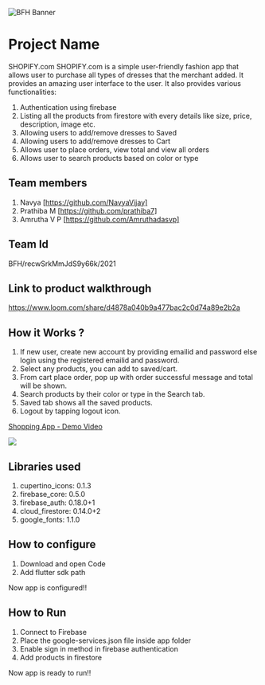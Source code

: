 ![BFH Banner](https://trello-attachments.s3.amazonaws.com/542e9c6316504d5797afbfb9/542e9c6316504d5797afbfc1/39dee8d993841943b5723510ce663233/Frame_19.png)
# Project Name
SHOPIFY.com
SHOPIFY.com is a simple user-friendly fashion app that allows user to purchase all types of dresses that the merchant added.
It provides an amazing user interface to the user. It also provides various functionalities:
1. Authentication using firebase
2. Listing all the products from firestore with every details like size, price, description, image etc.
3. Allowing users to add/remove dresses to Saved
4. Allowing users to add/remove dresses to Cart
5. Allows user to place orders, view total and view all orders
6. Allows user to search products based on color or type

## Team members
1. Navya [https://github.com/NavyaVijay]
2. Prathiba M [https://github.com/prathiba7]
3. Amrutha V P [https://github.com/Amruthadasvp]

## Team Id
BFH/recwSrkMmJdS9y66k/2021

## Link to product walkthrough
https://www.loom.com/share/d4878a040b9a477bac2c0d74a89e2b2a

## How it Works ?
1. If new user, create new account by providing emailid and password else login using the registered emailid and password.
2. Select any products, you can add to saved/cart.
3. From cart place order, pop up with order successful message and total will be shown.
4. Search products by their color or type in the Search tab.
5. Saved tab shows all the saved products.
6. Logout by tapping logout icon.

<a href="https://www.loom.com/share/a1958eee46964c0cab076e68f793c256">
    <p>Shopping App - Demo Video</p>
    <img style="max-width:300px;" src="https://cdn.loom.com/sessions/thumbnails/a1958eee46964c0cab076e68f793c256-with-play.gif">
  </a>



## Libraries used
1. cupertino_icons: 0.1.3
2. firebase_core: 0.5.0
3. firebase_auth: 0.18.0+1
4. cloud_firestore: 0.14.0+2
5. google_fonts: 1.1.0

## How to configure
1. Download and open Code
2. Add flutter sdk path

Now app is configured!!

## How to Run
1. Connect to Firebase
2. Place the google-services.json file inside app folder
3. Enable sign in method in firebase authentication
4. Add products in firestore

Now app is ready to run!!